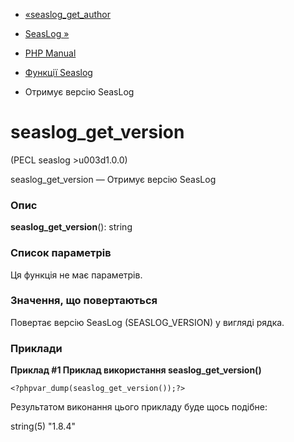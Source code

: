 - [«seaslog_get_author](function.seaslog-get-author.md)
- [SeasLog »](class.seaslog.md)

- [PHP Manual](index.md)
- [Функції Seaslog](ref.seaslog.md)
- Отримує версію SeasLog

# seaslog_get_version

(PECL seaslog \>u003d1.0.0)

seaslog_get_version — Отримує версію SeasLog

### Опис

**seaslog_get_version**(): string

### Список параметрів

Ця функція не має параметрів.

### Значення, що повертаються

Повертає версію SeasLog (SEASLOG_VERSION) у вигляді рядка.

### Приклади

**Приклад #1 Приклад використання **seaslog_get_version()****

` <?phpvar_dump(seaslog_get_version());?> `

Результатом виконання цього прикладу буде щось подібне:

string(5) "1.8.4"
